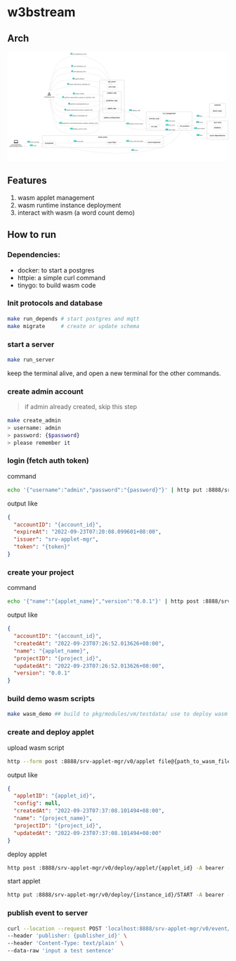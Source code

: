 # w3bstream

## Arch

![w3bstream](__doc__/modules_and_dataflow.png)

## Features

1. wasm applet management
2. wasm runtime instance deployment
3. interact with wasm (a word count demo)

## How to run

### Dependencies:

- docker: to start a postgres
- httpie: a simple curl command
- tinygo: to build wasm code

### Init protocols and database

```sh
make run_depends # start postgres and mqtt
make migrate     # create or update schema
```

### start a server
```sh
make run_server
```
keep the terminal alive, and open a new terminal for the other commands.

### create admin account

> if admin already created, skip this step

```sh
make create_admin
> username: admin
> password: {$password}
> please remember it
```

### login (fetch auth token)

command

```sh
echo '{"username":"admin","password":"{password}"}' | http put :8888/srv-applet-mgr/v0/login 
```

output like

```json
{
  "accountID": "{account_id}",
  "expireAt": "2022-09-23T07:20:08.099601+08:00",
  "issuer": "srv-applet-mgr",
  "token": "{token}"
}
```

### create your project

command

```sh
echo '{"name":"{applet_name}","version":"0.0.1"}' | http post :8888/srv-applet-mgr/v0/project -A bearer -a {token}
```

output like

```json
{
  "accountID": "{account_id}",
  "createdAt": "2022-09-23T07:26:52.013626+08:00",
  "name": "{applet_name}",
  "projectID": "{project_id}",
  "updatedAt": "2022-09-23T07:26:52.013626+08:00",
  "version": "0.0.1"
}
```

### build demo wasm scripts

```sh
make wasm_demo ## build to pkg/modules/vm/testdata/ use to deploy wasm applet
``` 

### create and deploy applet


upload wasm script

```sh
http --form post :8888/srv-applet-mgr/v0/applet file@{path_to_wasm_file} info='{"projectID":"{project_id}","appletName":"{applet_name}"}' -A bearer -a {token}
```

output like

```json
{
  "appletID": "{applet_id}",
  "config": null,
  "createdAt": "2022-09-23T07:37:08.101494+08:00",
  "name": "{project_name}",
  "projectID": "{project_id}",
  "updatedAt": "2022-09-23T07:37:08.101494+08:00"
}
```

deploy applet
```sh
http post :8888/srv-applet-mgr/v0/deploy/applet/{applet_id} -A bearer -a {token}
```

start applet
```sh
http put :8888/srv-applet-mgr/v0/deploy/{instance_id}/START -A bearer -a {token}
```

### publish event to server

```sh
curl --location --request POST 'localhost:8888/srv-applet-mgr/v0/event/{project_id}/{applet_id}/start' \
--header 'publisher: {publisher_id}' \
--header 'Content-Type: text/plain' \
--data-raw 'input a test sentence'
```

